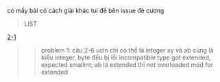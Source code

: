 có mấy bài có cách giải khác tui để bên issue đè cương

>LIST

[2-1](https://github.com/maxminlevel/Pas/blob/master/De%20cuong%20hk%202/2-%20(1).pas) 
>>problem 1: câu 2-6 ucln chỉ có thể là integer
xy và ab cùng là kiểu integer, byte đều bị lỗi incompatible type got extended, expected smallint; ab là extended thì not overloaded mod for extended
